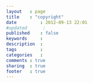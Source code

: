 ```yaml
---
layout   : page
title    : "copyright"
date         : 2012-09-13 22:01
#updated      : 
published    : false
keywords     : 
description  : 
tags         : 
categories   : 
comments : true
sharing  : true
footer   : true
---
```

